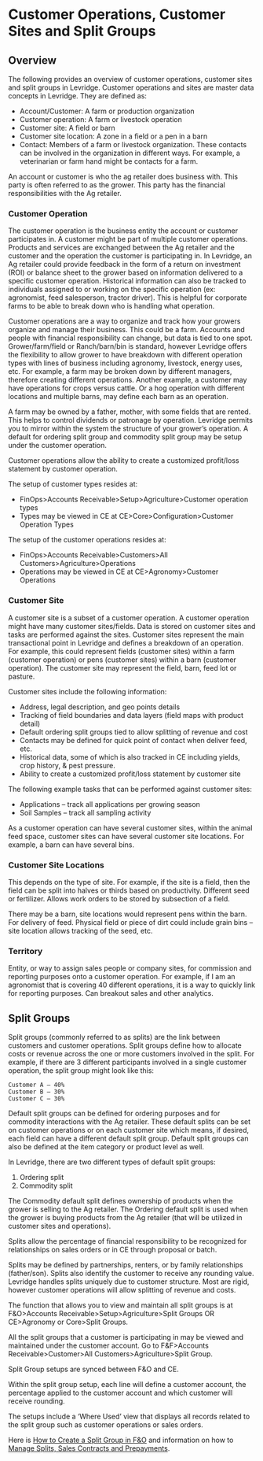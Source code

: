 ﻿# Customer Operations, Customer Sites and Split Groups


## Overview
The following provides an overview of customer operations, customer sites and split groups in Levridge. Customer operations and sites are master data concepts in Levridge.  They are defined as: 

- Account/Customer: A farm or production organization
- Customer operation: A farm or livestock operation 
- Customer site: A field or barn 
- Customer site location: A zone in a field or a pen in a barn
- Contact: Members of a farm or livestock organization.  These contacts can be involved in the organization in different ways.  For example, a veterinarian or farm hand might be contacts for a farm.

An account or customer is who the ag retailer does business with.  This party is often referred to as the grower.  This party has the financial responsibilities with the Ag retailer.

### Customer Operation
The customer operation is the business entity the account or customer participates in.  A customer might be part of multiple customer operations.  Products and services are exchanged between the Ag retailer and the customer and the operation the customer is participating in.  In Levridge, an Ag retailer could provide feedback in the form of a return on investment (ROI) or balance sheet to the grower based on information delivered to a specific customer operation. Historical information can also be tracked to individuals assigned to or working on the specific operation (ex: agronomist, feed salesperson, tractor driver). This is helpful for corporate farms to be able to break down who is handling what operation. 

Customer operations are a way to organize and track how your growers organize and manage their business.  This could be a farm.  Accounts and people with financial responsibility can change, but data is tied to one spot.  Grower/farm/field or Ranch/barn/bin is standard, however Levridge offers the flexibility to allow grower to have breakdown with different operation types with lines of business including agronomy, livestock, energy uses, etc.   For example, a farm may be broken down by different managers, therefore creating different operations.  Another example, a customer may have operations for crops versus cattle.  Or a hog operation with different locations and multiple barns, may define each barn as an operation.

A farm may be owned by a father, mother, with some fields that are rented.  This helps to control dividends or patronage by operation.  Levridge permits you to mirror within the system the structure of your grower’s operation.  A default for ordering split group and commodity split group may be setup under the customer operation. 

Customer operations allow the ability to create a customized profit/loss statement by customer operation.

The setup of customer types resides at:

- FinOps>Accounts Receivable>Setup>Agriculture>Customer operation types
- Types may be viewed in CE at CE>Core>Configuration>Customer Operation Types

The setup of the customer operations resides at:

- FinOps>Accounts Receivable>Customers>All Customers>Agriculture>Operations
- Operations may be viewed in CE at CE>Agronomy>Customer Operations

### Customer Site
A customer site is a subset of a customer operation.  A customer operation might have many customer sites/fields.  Data is stored on customer sites and tasks are performed against the sites.  Customer sites represent the main transactional point in Levridge and defines a breakdown of an operation.  For example, this could represent fields (customer sites) within a farm (customer operation) or pens (customer sites) within a barn (customer operation). The customer site may represent the field, barn, feed lot or pasture.  

Customer sites include the following information:

- Address, legal description, and geo points details 
- Tracking of field boundaries and data layers (field maps with product detail)
- Default ordering split groups tied to allow splitting of revenue and cost
- Contacts may be defined for quick point of contact when deliver feed, etc.
- Historical data, some of which is also tracked in CE including yields, crop history, & pest pressure.  
- Ability to create a customized profit/loss statement by customer site

The following example tasks that can be performed against customer sites:

- Applications – track all applications per growing season
- Soil Samples – track all sampling activity

As a customer operation can have several customer sites, within the animal feed space, customer sites can have several customer site locations. For example, a barn can have several bins. 

### Customer Site Locations
This depends on the type of site.  For example, if the site is a field, then the field can be split into halves or thirds based on productivity.  Different seed or fertilizer.  Allows work orders to be stored by subsection of a field.

There may be a barn, site locations would represent pens within the barn.  For delivery of feed. Physical field or piece of dirt could include grain bins – site location allows tracking of the seed, etc.

### Territory
Entity, or way to assign sales people or company sites, for commission and reporting purposes onto a customer operation.  For example, if I am an agronomist that is covering 40 different operations, it is a way to quickly link for reporting purposes.  Can breakout sales and other analytics.

## Split Groups
Split groups (commonly referred to as splits) are the link between customers and customer operations. Split groups define how to allocate costs or revenue across the one or more customers involved in the split.  For example, if there are 3 different participants involved in a single customer operation, the split group might look like this:

    Customer A – 40%
    Customer B – 30%
    Customer C – 30%

Default split groups can be defined for ordering purposes and for commodity interactions with the Ag retailer.  These default splits can be set on customer operations or on each customer site which means, if desired, each field can have a different default split group.  Default split groups can also be defined at the item category or product level as well. 

In Levridge, there are two different types of default split groups: 
1. Ordering split
2. Commodity split

The Commodity default split defines ownership of products when the grower is selling to the Ag retailer. The Ordering default split is used when the grower is buying products from the Ag retailer (that will be utilized in customer sites and operations). 

Splits allow the percentage of financial responsibility to be recognized for relationships on sales orders or in CE through proposal or batch.  

Splits may be defined by partnerships, renters, or by family relationships (father/son). Splits also identify the customer to receive any rounding value.  Levridge handles splits uniquely due to customer structure.  Most are rigid, however customer operations will allow splitting of revenue and costs.  

The function that allows you to view and maintain all split groups is at F&O>Accounts Receivable>Setup>Agriculture>Split Groups OR CE>Agronomy or Core>Split Groups.

All the split groups that a customer is participating in may be viewed and maintained under the customer account. Go to F&F>Accounts Receivable>Customer>All Customers>Agriculture>Split Group.

Split Group setups are synced between F&O and CE.

Within the split group setup, each line will define a customer account, the percentage applied to the customer account and which customer will receive rounding. 

The setups include a ‘Where Used’ view that displays all records related to the split group such as customer operations or sales orders.


Here is [How to Create a Split Group in F&O](./Create-Split-Group.md) and information on how to [Manage Splits, Sales Contracts and Prepayments](./ManagingSplits_SalesContracts_Prepayments.md). 

